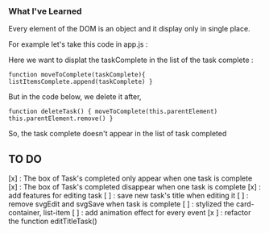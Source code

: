 ### What I've Learned

Every element of the DOM is an object and it display only in single place.

For example let's take this code in app.js :

Here we want to displat the taskComplete in the list of the task complete : 

``function moveToComplete(taskComplete){
    listItemsComplete.append(taskComplete)
}``

But in the code below, we delete it after, 

``function deleteTask() {
    moveToComplete(this.parentElement)
    this.parentElement.remove()
}``

So, the task complete doesn't appear in the list of task completed

## TO DO 
[x] : The box of Task's completed only appear when one task is complete
[x] : The box of Task's completed disappear when one task is complete
[x] : add features for editing task
[ ] : save new task's title when editing it
[ ] : remove svgEdit and svgSave when task is complete
[ ] : stylized the card-container, list-item
[ ] : add animation effect for every event
[x ] : refactor the function editTitleTask()